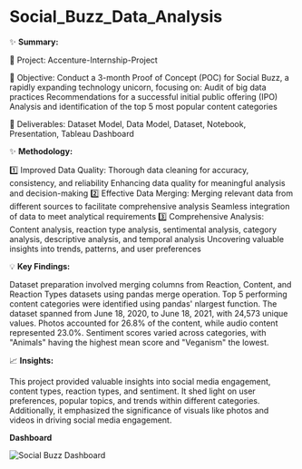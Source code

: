 # Social_Buzz_Data_Analysis

✨ **Summary:**

🔹 Project: Accenture-Internship-Project

🔹 Objective: Conduct a 3-month Proof of Concept (POC) for Social Buzz, a rapidly expanding technology unicorn, focusing on:
Audit of big data practices
Recommendations for a successful initial public offering (IPO)
Analysis and identification of the top 5 most popular content categories

🔹 Deliverables: Dataset Model, Data Model, Dataset, Notebook, Presentation, Tableau Dashboard

✨ **Methodology:**

1️⃣ Improved Data Quality:
Thorough data cleaning for accuracy, consistency, and reliability
Enhancing data quality for meaningful analysis and decision-making
2️⃣ Effective Data Merging:
Merging relevant data from different sources to facilitate comprehensive analysis
Seamless integration of data to meet analytical requirements
3️⃣ Comprehensive Analysis:
Content analysis, reaction type analysis, sentimental analysis, category analysis, descriptive analysis, and temporal analysis
Uncovering valuable insights into trends, patterns, and user preferences

💡 **Key Findings:**

Dataset preparation involved merging columns from Reaction, Content, and Reaction Types datasets using pandas merge operation.
Top 5 performing content categories were identified using pandas' nlargest function.
The dataset spanned from June 18, 2020, to June 18, 2021, with 24,573 unique values.
Photos accounted for 26.8% of the content, while audio content represented 23.0%.
Sentiment scores varied across categories, with "Animals" having the highest mean score and "Veganism" the lowest.

📈 **Insights:**

This project provided valuable insights into social media engagement, content types, reaction types, and sentiment. It shed light on user preferences, popular topics, and trends within different categories. Additionally, it emphasized the significance of visuals like photos and videos in driving social media engagement.

**Dashboard**

![Social Buzz Dashboard]()
